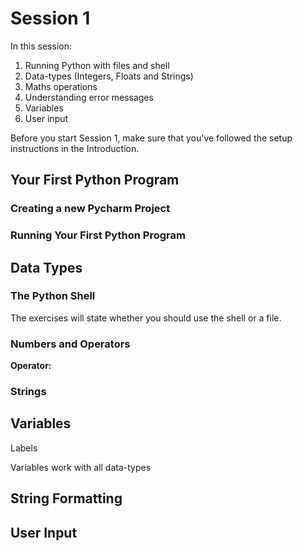 # Session 1



In this session:
1. Running Python with files and shell
1. Data-types (Integers, Floats and Strings)
1. Maths operations
1. Understanding error messages
1. Variables
1. User input

Before you start Session 1, make sure that you've followed the setup instructions in the Introduction.



## Your First Python Program


### Creating a new Pycharm Project


### Running Your First Python Program


## Data Types


### The Python Shell

The exercises will state whether you should use the shell or a file.

### Numbers and Operators

**Operator:** 

### Strings

## Variables

Labels

Variables work with all data-types

## String Formatting

## User Input